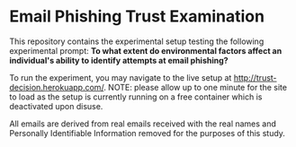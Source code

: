 # Email Phishing Trust Examination

This repository contains the experimental setup testing the following experimental prompt: **To what extent do environmental factors affect an individual's ability to identify attempts at email phishing?**

To run the experiment, you may navigate to the live setup at http://trust-decision.herokuapp.com/. NOTE: please allow up to one minute for the site to load as the setup is currently running on a free container which is deactivated upon disuse.

All emails are derived from real emails received with the real names and Personally Identifiable Information removed for the purposes of this study.
